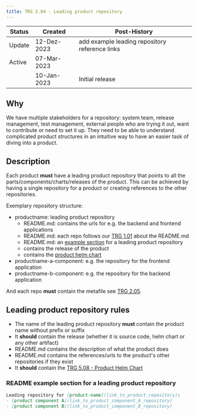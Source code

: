 ```yaml
---
title: TRG 2.04 - Leading product repository
---
```


| Status | Created     | Post-History                                   |
|--------|-------------|------------------------------------------------|
| Update | 12-Dez-2023 | add example leading repository reference links |
| Active | 07-Mar-2023 |                                                |
|        | 10-Jan-2023 | Initial release                                |

## Why

We have multiple stakeholders for a repository: system team, release management, test management, external people who are trying it out, want to contribute or need to set it up.
They need to be able to understand complicated product structures in an intuitive way to have an easier task of diving into a product.

## Description

Each product **must** have a leading product repository that points to all the parts/components/charts/releases of the product.
This can be achieved by having a single repository for a product or creating references to the other repositories.

Exemplary repository structure:

- productname: leading product repository
  - README.md: contains the urls for e.g. the backend and frontend applications
  - README.md: each repo follows our [TRG 1.01](../trg-1/trg-1-1.md) about the README.md
  - README.md: an [example section](#readme-example-section-for-a-leading-product-repository) for a leading product repository
  - contains the release of the product
  - contains the [product helm chart](../trg-5/trg-5-08)
- productname-a-component: e.g. the repository for the frontend application
- productname-b-component: e.g. the repository for the backend application

And each repo **must** contain the metafile see [TRG 2.05](../trg-2/trg-2-5.md).

## Leading product repository rules

- The name of the leading product repository **must** contain the product name without prefix or suffix
- It **should** contain the release (whether it is source code, helm chart or any other artifact)
- README.md contains the description of what the product does
- README.md contains the references/urls to the product's other repositories if they exist
- It **should** contain the [TRG 5.08 - Product Helm Chart](https://eclipse-tractusx.github.io/docs/release/trg-5/trg-5-08)

### README example section for a leading product repository

```markdown
Leading repository for [product-name](link_to_product_repository):
- [product component A](link_to_product_component_A_repository)
- [product component B](link_to_product_component_B_repository)
```
